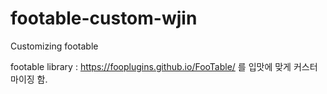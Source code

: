 # footable-custom-wjin
Customizing footable

footable library : https://fooplugins.github.io/FooTable/
를 입맛에 맞게 커스터마이징 함.


